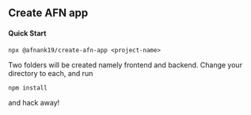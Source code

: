 ## Create AFN app

#### Quick Start

`npx @afnank19/create-afn-app <project-name>`

Two folders will be created namely frontend and backend.
Change your directory to each, and run

`npm install`

and hack away!
